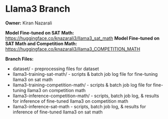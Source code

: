 # Llama3 Branch
**Owner:** Kiran Nazarali

**Model Fine-tuned on SAT Math:** https://huggingface.co/knazarali3/llama3_sat_math
**Model Fine-tuned on SAT Math and Competition Math:** https://huggingface.co/knazarali3/llama3_COMPETITION_MATH

**Branch Files:**
* dataset/ - preprocessing files for dataset
* llama3-training-sat-math/ - scripts & batch job log file for fine-tuning llama3 on sat math
* llama3-training-competition-math/ -  scripts & batch job log file for fine-tuning llama3 on competition math
* llama3-inference-competition-math/ - scripts, batch job log, & results for inference of fine-tuned llama3 on competition math
* llama3-inference-sat-math - scripts, batch job log, & results for inference of fine-tuned llama3 on sat math
